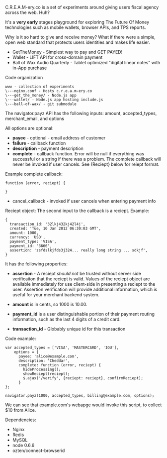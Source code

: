 C.R.E.A.M-ery.co is a set of experiments around giving users 
fiscal agency across the web. Huh?

It's a **very early** stages playground for exploring
The Future Of Money technologies such as mobile wallets,
browser APIs, and TPS reports.

Why is it so hard to give and receive money? What if there were
a simple, open web standard that protects users identities and
makes life easier.

  * GetTheMoney - Simplest way to pay and GET PAYED!
  * Wallet - LIFT API for cross-domain payment
  * Ball of Wax Audio Quarterly - Tablet optimized 
    "digital linear notes" with in-App purchase

Code organization

    www - collection of experiments
    \---nginx.conf - Hosts c.r.e.a.m-ery.co 
    \---get_the_money/ - Node.js app
    \---wallet/ - Node.js app hosting include.js
    \---ball-of-wax/ - git submodule

The navigator.payz API has the following inputs:
amount, accepted_types, merchant_email, and options

All options are optional:
  * **payee** - optional - email address of customer
  * **failure** - callback function
  * **description** - payment description
  * **complete** - callback function. Error will be null if everything was successful or a string if there was a problem. The complete callback will never be invoked if user cancels. See {Reciept} below for reiept format.

Example complete callback:

    function (error, reciept) {

    }

  * cancel_callback - invoked if user cancels when entering payment info

Reciept object: The second input to the callback is a reciept. Example:

    {
      transaction_id: '32lkj432kj42l4j',
      created: 'Tue, 10 Jan 2012 06:30:03 GMT',
      amount: 1000,
      currency: 'USD',
      payment_type: 'VISA',
      payment_id: '3666',
      assertion: 'zsfdslkjfds3j324... really long string ... sdkjf',
    }

It has the following properties:

  * **assertion** - A reciept *should not* be trusted without server side verificaiton that the reciept is valid. Values of the reciept object are available immediately for use client-side in presenting a reciept to the user. Assertion verification will provide additional information, which is useful for your merchant backend system.

  * **amount** is in cents, so 1000 is 10.00.

  * **payment_id** is a user distinguishable portion of their payment routing information, such as the last 4 digits of a credit card.

  * **transaction_id** - Globably unique id for this transaction

Code example:

    var accepted_types = ['VISA', 'MASTERCARD', 'IOU'],
        options = {
          payee: 'alice@example.com',
          description: 'Cheddar',
          complete: function (error, reciept) {
            hideProcessing();
            showReciept(reciept);
            $.ajax('/verify', {reciept: reciept}, confirmReciept);        
          }
    };

    navigator.payz(1000, accepted_types, billing@example.com, options);

We can see that example.com's webapge would invoke this script, to collect
$10 from Alice.

Dependencies:
  * Nginx
  * Redis
  * MySQL
  * node 0.6.6
  * ozten/connect-browserid